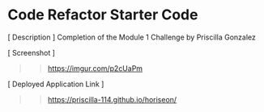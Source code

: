 # Code Refactor Starter Code

[ Description ]
Completion of the Module 1 Challenge by Priscilla Gonzalez

[ Screenshot ]
>> https://imgur.com/p2cUaPm

[ Deployed Application Link ]
>> https://priscilla-114.github.io/horiseon/ 